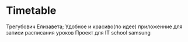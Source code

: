 # Timetable 
Трегубович Елизавета;
Удобное и красиво(по идее) приложенние для записи расписания уроков
Проект для IT school samsung
